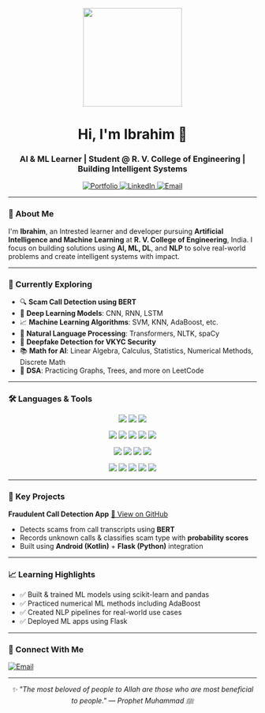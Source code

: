 <!-- Profile README.md for Ibrahim Bagwan -->
<p align="center">
  <img src="https://c.tenor.com/GfSX-u7VGM4AAAAC/coding.gif" width="200"/>
</p>
<h1 align="center">Hi, I'm Ibrahim 👋</h1>
<h3 align="center">AI & ML Learner | Student @ R. V. College of Engineering | Building Intelligent Systems</h3>

<p align="center">
  <a href="https://ibrahim-bagwan.vercel.app" target="_blank">
    <img src="https://img.shields.io/badge/🌐%20Portfolio-22272E?style=for-the-badge&logo=vercel&logoColor=white" alt="Portfolio"/>
  </a>
  <a href="https://www.linkedin.com/in/ibrahimbagwan" target="_blank">
    <img src="https://img.shields.io/badge/🔗%20LinkedIn-0A66C2?style=for-the-badge&logo=linkedin&logoColor=white" alt="LinkedIn"/>
  </a>
  <a href="mailto:ibagwan.ai24@rvce.edu.in">
    <img src="https://img.shields.io/badge/📧%20Email-EA4335?style=for-the-badge&logo=gmail&logoColor=white" alt="Email"/>
  </a>
</p>

---

### 🌟 About Me

I'm **Ibrahim**, an Intrested learner and developer pursuing **Artificial Intelligence and Machine Learning** at **R. V. College of Engineering**, India. I focus on building solutions using **AI, ML, DL**, and **NLP** to solve real-world problems and create intelligent systems with impact.

---

### 🧠 Currently Exploring

- 🔍 **Scam Call Detection using BERT**
- 🤖 **Deep Learning Models**: CNN, RNN, LSTM
- 📈 **Machine Learning Algorithms**: SVM, KNN, AdaBoost, etc.
- 🧠 **Natural Language Processing**: Transformers, NLTK, spaCy
- 🔐 **Deepfake Detection for VKYC Security**
- 📚 **Math for AI**: Linear Algebra, Calculus, Statistics, Numerical Methods, Discrete Math
- 🧩 **DSA**: Practicing Graphs, Trees, and more on LeetCode

---

### 🛠️ Languages & Tools

<p align="center"> <!-- Languages --> <img src="https://img.shields.io/badge/Python-3776AB?style=for-the-badge&logo=python&logoColor=white"/> <img src="https://img.shields.io/badge/C-00599C?style=for-the-badge&logo=c&logoColor=white"/> <img src="https://img.shields.io/badge/C++-00599C?style=for-the-badge&logo=c%2B%2B&logoColor=white"/> </p> <p align="center"> <!-- ML & DL Libraries --> <img src="https://img.shields.io/badge/TensorFlow-FF6F00?style=for-the-badge&logo=tensorflow&logoColor=white"/> <img src="https://img.shields.io/badge/PyTorch-EE4C2C?style=for-the-badge&logo=pytorch&logoColor=white"/> <img src="https://img.shields.io/badge/scikit--learn-F7931E?style=for-the-badge&logo=scikit-learn&logoColor=white"/> <img src="https://img.shields.io/badge/NumPy-013243?style=for-the-badge&logo=numpy&logoColor=white"/> <img src="https://img.shields.io/badge/pandas-150458?style=for-the-badge&logo=pandas&logoColor=white"/> </p> <p align="center"> <!-- NLP & CV --> <img src="https://img.shields.io/badge/Hugging%20Face-FFD21E?style=for-the-badge&logo=huggingface&logoColor=black"/> <img src="https://img.shields.io/badge/NLTK-154187?style=for-the-badge&logo=python&logoColor=white"/> <img src="https://img.shields.io/badge/spaCy-09A3D5?style=for-the-badge&logo=spacy&logoColor=white"/> <img src="https://img.shields.io/badge/OpenCV-5C3EE8?style=for-the-badge&logo=opencv&logoColor=white"/> </p> <p align="center"> <!-- Frameworks & Tools --> <img src="https://img.shields.io/badge/Flask-000000?style=for-the-badge&logo=flask&logoColor=white"/> <img src="https://img.shields.io/badge/Streamlit-FF4B4B?style=for-the-badge&logo=streamlit&logoColor=white"/> <img src="https://img.shields.io/badge/Jupyter-F37626?style=for-the-badge&logo=jupyter&logoColor=white"/> <img src="https://img.shields.io/badge/Google%20Colab-F9AB00?style=for-the-badge&logo=google-colab&logoColor=white"/> <img src="https://img.shields.io/badge/GitHub-181717?style=for-the-badge&logo=github&logoColor=white"/> </p>

---

### 🚀 Key Projects

**Fraudulent Call Detection App**
[🔗 View on GitHub](https://github.com/IbrahimBagwan1/Fraudulent-Call-Detection-and-Prevention-System-for-Mobile-Devices)

- Detects scams from call transcripts using **BERT**
- Records unknown calls & classifies scam type with **probability scores**
- Built using **Android (Kotlin)** + **Flask (Python)** integration


---

### 📈 Learning Highlights

- ✅ Built & trained ML models using scikit-learn and pandas
- ✅ Practiced numerical ML methods including AdaBoost
- ✅ Created NLP pipelines for real-world use cases
- ✅ Deployed ML apps using Flask

---

### 📌 Connect With Me

<p align="left">
  <a href="mailto:ibagwan.ai24@rvce.edu.in">
    <img src="https://img.shields.io/badge/Email-EA4335?style=for-the-badge&logo=gmail&logoColor=white" alt="Email"/>
  </a>
</p>

---

<p align="center"><em>✨ "The most beloved of people to Allah are those who are most beneficial to people."
— Prophet Muhammad ﷺ</em></p>

<!-- <p align="center">
  <img src="https://komarev.com/ghpvc/?username=IbrahimBagwan1&label=Profile%20views&color=0e75b6&style=flat" alt="IbrahimBagwan1" />
</p> -->
